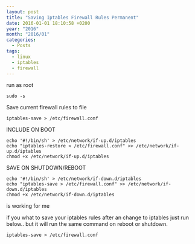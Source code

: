 ```yaml
---
layout: post
title: "Saving Iptables Firewall Rules Permanent"
date: 2016-01-01 18:10:58 +0200
year: "2016"
month: "2016/01"
categories:
  - Posts
tags:
  - linux
  - iptables
  - firewall
---
```


run as root

`sudo -s`

Save current firewall rules to file

`iptables-save > /etc/firewall.conf`

INCLUDE ON BOOT

```
echo '#!/bin/sh' > /etc/network/if-up.d/iptables
echo "iptables-restore < /etc/firewall.conf" >> /etc/network/if-up.d/iptables
chmod +x /etc/network/if-up.d/iptables
```

SAVE ON SHUTDOWN/REBOOT

```
echo '#!/bin/sh' > /etc/network/if-down.d/iptables
echo "iptables-save > /etc/firewall.conf" >> /etc/network/if-down.d/iptables
chmod +x /etc/network/if-down.d/iptables
```

is working for me

if you what to save your iptables rules after an change to iptables just run below.. but it will run the same command on reboot or shutdown.

`iptables-save > /etc/firewall.conf`

